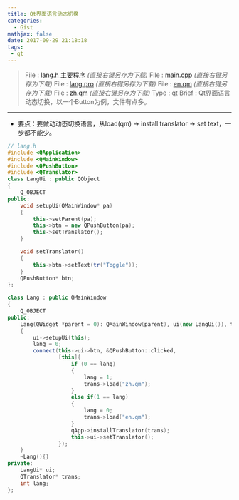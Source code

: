 ```yaml
---
title: Qt界面语言动态切换
categories:
  - Gist
mathjax: false
date: 2017-09-29 21:18:18
tags:
 - qt
---
```


> File : [lang.h 主要程序](lang.h) *(直接右键另存为下载)*
> File : [main.cpp](main.cpp) *(直接右键另存为下载)*
> File : [lang.pro](lang.pro) *(直接右键另存为下载)*
> File : [en.qm](en.qm) *(直接右键另存为下载)*
> File : [zh.qm](zh.qm) *(直接右键另存为下载)*
> Type : qt
> Brief : Qt界面语言动态切换，以一个Button为例，文件有点多。

<!-- more -->

---

 - 要点：要做动动态切换语言，从load(qm) -> install translator -> set text，一步都不能少。

```cpp
// lang.h
#include <QApplication>
#include <QMainWindow>
#include <QPushButton>
#include <QTranslator>
class LangUi : public QObject
{
    Q_OBJECT
public:
    void setupUi(QMainWindow* pa)
    {
        this->setParent(pa);
        this->btn = new QPushButton(pa);
        this->setTranslator();
    }

    void setTranslator()
    {
        this->btn->setText(tr("Toggle"));
    }
    QPushButton* btn;
};

class Lang : public QMainWindow
{
    Q_OBJECT
public:
    Lang(QWidget *parent = 0): QMainWindow(parent), ui(new LangUi()), trans(new QTranslator())
    {
        ui->setupUi(this);
        lang = 0;
        connect(this->ui->btn, &QPushButton::clicked, 
                [this]{
                    if (0 == lang)
                    {
                        lang = 1;
                        trans->load("zh.qm");
                    }
                    else if(1 == lang)
                    {
                        lang = 0;
                        trans->load("en.qm");
                    }
                    qApp->installTranslator(trans);
                    this->ui->setTranslator();
                });
    }
    ~Lang(){}
private:
    LangUi* ui;
    QTranslator* trans;
    int lang;
};



```
